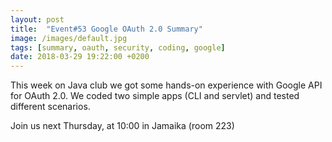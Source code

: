 ```yaml
---
layout: post
title:  "Event#53 Google OAuth 2.0 Summary"
image: /images/default.jpg
tags: [summary, oauth, security, coding, google]
date: 2018-03-29 19:22:00 +0200
---
```


This week on Java club
we got some hands-on experience with Google API for OAuth 2.0. We coded two simple apps (CLI and servlet) and tested different scenarios. []()

Join us next Thursday, at 10:00 in Jamaika (room 223)

